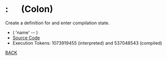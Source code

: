 # : &emsp; (Colon)
Create a definition for <name> and enter compilation state.
* ( 'name' -- )
* [Source Code](../words/core/Colon.cs)
* Execution Tokens: 1073919455 (interpreted) and 537048543 (compiled)


[BACK](builtins.md#Colon)
